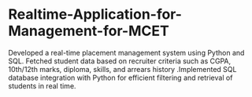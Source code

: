 # Realtime-Application-for-Management-for-MCET
Developed a real-time placement management system using Python and SQL. Fetched student data based on recruiter criteria such as CGPA, 10th/12th marks, diploma, skills, and arrears history .Implemented SQL database integration with Python for efficient filtering and retrieval of students in real time.
